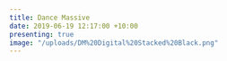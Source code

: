 ```yaml
---
title: Dance Massive
date: 2019-06-19 12:17:00 +10:00
presenting: true
image: "/uploads/DM%20Digital%20Stacked%20Black.png"
---
```


